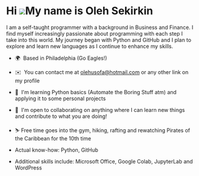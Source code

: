 Hi ![](https://user-images.githubusercontent.com/18350557/176309783-0785949b-9127-417c-8b55-ab5a4333674e.gif)My name is Oleh Sekirkin
=====================================================================================================================================

I am a self-taught programmer with a background in Business and Finance. I find myself increasingly passionate about programming with each step I take into this world. My journey began with Python and GitHub and I plan to explore and learn new languages as I continue to enhance my skills.

*   🌍  Based in Philadelphia (Go Eagles!)
*   ✉️  You can contact me at [olehusofa@hotmail.com](mailto:olehusofa@hotmail.com) or any other link on my profile
*   🧠  I'm learning Python basics (Automate the Boring Stuff atm) and applying it to some personal projects
*   🤝  I'm open to collaborating on anything where I can learn new things and contribute to what you are doing!
*   ⛷️  Free time goes into the gym, hiking, rafting and rewatching Pirates of the Caribbean for the 10th time

*   Actual know-how: Python, GitHub
*   Additional skills include: Microsoft Office, Google Colab, JupyterLab and WordPress

